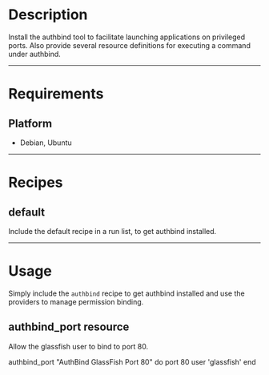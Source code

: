 Description
===========

Install the authbind tool to facilitate launching applications on privileged ports. Also provide several resource definitions for executing a command under authbind.

---
Requirements
============

Platform
--------

* Debian, Ubuntu

---
Recipes
=======

default
-------

Include the default recipe in a run list, to get authbind installed.

---
Usage
=====

Simply include the `authbind` recipe to get authbind installed and use the providers to manage permission binding.

authbind_port resource
----------------------

Allow the glassfish user to bind to port 80.

  authbind_port "AuthBind GlassFish Port 80" do
    port 80
    user 'glassfish'
  end
